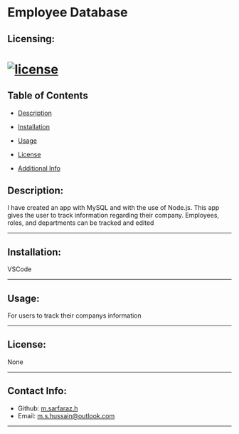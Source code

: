 # Employee Database

  ## Licensing:
  [![license](https://img.shields.io/badge/license-None-blue)](https://shields.io)
  ========================
  ## Table of Contents 
  - [Description](#desc)

  - [Installation](#reqs)

  - [Usage](#usage)

  - [License](#License)

  - [Additional Info](#additional-info)


  ## Description:
  I have created an app with MySQL and with the use of Node.js. This app gives the user to track information regarding their company. Employees, roles, and departments can be tracked and edited

  _________________________

  


  ## Installation:
  VSCode

  _________________________

  


  ## Usage:
  For users to track their companys information 

  _________________________

  


  ## License:
  None

  _________________________

  


  ## Contact Info:
   - Github: [m.sarfaraz.h](https://github.com/m.sarfaraz.h)
  - Email: m.s.hussain@outlook.com

  ______________________________

